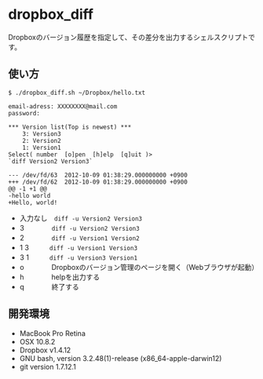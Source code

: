 dropbox_diff
============

Dropboxのバージョン履歴を指定して、その差分を出力するシェルスクリプトです。


使い方
-----

````
$ ./dropbox_diff.sh ~/Dropbox/hello.txt

email-adress: XXXXXXXX@mail.com
password: 

*** Version list(Top is newest) ***
    3: Version3
    2: Version2
    1: Version1
Select( number  [o]pen  [h]elp  [q]uit )> 
`diff Version2 Version3`

--- /dev/fd/63	2012-10-09 01:38:29.000000000 +0900
+++ /dev/fd/62	2012-10-09 01:38:29.000000000 +0900
@@ -1 +1 @@
-hello world
+Hello, world!
````

* 入力なし　`diff -u Version2 Version3`
* 3　　　　`diff -u Version2 Version3`
* 2　　　　`diff -u Version1 Version2`
* 1 3　　　`diff -u Version1 Version3`
* 3 1　　　`diff -u Version3 Version1`
* o　　　　Dropboxのバージョン管理のページを開く（Webブラウザが起動）
* h　　　　helpを出力する
* q　　　　終了する


開発環境
-------

* MacBook Pro Retina
* OSX 10.8.2
* Dropbox v1.4.12
* GNU bash, version 3.2.48(1)-release (x86_64-apple-darwin12)
* git version 1.7.12.1